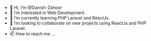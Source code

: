 - 👋 Hi, I’m @Danish-Zahoor
- 👀 I’m interested in Web Development.
- 🌱 I’m currently learning PHP Laravel and ReactJs.
- 💞️ I’m looking to collaborate on new projects using ReactJs and PHP Laravel.
- 📫 How to reach me ...

<!---
Danish-Zahoor/Danish-Zahoor is a ✨ special ✨ repository because its `README.md` (this file) appears on your GitHub profile.
You can click the Preview link to take a look at your changes.
--->
